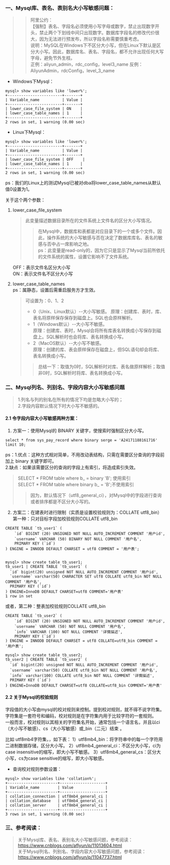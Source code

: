 ### 一、Mysql库、表名、表别名大小写敏感问题：  
> > 阿里公约：  
> 【强制】表名、字段名必须使用小写字母或数字，禁止出现数字开头，禁止两个下划线中间只出现数字。数据库字段名的修改代价很大，因为无法进行预发布，所以字段名称需要慎重考虑。  
> 说明：MySQL在Windows下不区分大小写，但在Linux下默认是区分大小写。因此，数据库名、表名、字段名，都不允许出现任何大写字母，避免节外生枝。  
> 正例：aliyun_admin，rdc_config，level3_name 反例：AliyunAdmin，rdcConfig，level_3_name

- Windows下Mysql：   
```shell
mysql> show variables like 'lower%';
+------------------------+-------+
| Variable_name          | Value |
+------------------------+-------+
| lower_case_file_system | ON    |
| lower_case_table_names | 1     |
+------------------------+-------+
2 rows in set, 1 warning (0.00 sec)
```
- Linux下Mysql：  
```shell
mysql> show variables like 'lower%';
+------------------------+-------+
| Variable_name          | Value |
+------------------------+-------+
| lower_case_file_system | OFF    |
| lower_case_table_names | 1     |
+------------------------+-------+
2 rows in set, 1 warning (0.00 sec)
```
ps：我们的Linux上的测试Mysql已被对dba将lower_case_table_names从默认值0设置为1。  

关于这个两个参数：  
1. lower_case_file_system   
   > 此变量描述数据目录所在的文件系统上文件名的区分大小写情况。  
   >> 在Mysql中，数据库和表都是对应目录下的一个或多个文件。因此，操作系统的大小写敏感与否在决定了数据库库名、表名的敏感与否中占一席影响之地。  
   > ps：此变量是read-only的，因为它只是显示了Mysql当前所依托的文件系统的属性，设置它影响不了文件系统。   
   
   OFF：表示文件名区分大小写  
   ON：表示文件名不区分大小写
2. lower_case_table_names  
   ps：属静态，设置后需重启服务方才生效。  
   > 可设置为：0、1、2  
   > - 0（Unix、Linux默认）--大小写敏感。
   > 原理：创建库、表时，库、表名将原样保存保存到磁盘上。SQL也会原样解析。  
   > - 1（Windows默认）--大小写不敏感。  
   > 原理：创建库、表时，Mysql会将所有库表名转换成小写保存到磁盘上。SQL解析时也会将库、表名转换成小写。  
   > - 2（MacOS默认）--大小写不敏感。  
   > 原理：创建的库、表会原样保存在磁盘上，但SQL语句却会将库、表名转换成小写。  
   >> 总结一下：取值为0时，SQL解析时对库、表名做原样解析；取值非0时，SQL解析时将库、表名转换成小写。  
   
### 二、Mysql列名、列别名、字段内容大小写敏感问题  
> 1.列名与列的别名在所有的情况下均是忽略大小写的；  
> 2.字段内容默认情况下时大小写不敏感的。  

#### 2.1 令字段内容大小写敏感两种方案：  
1. 方案一：使用Mysql的 BINARY 关键字，使搜索时强制区分大小写。  
```shell
select * from sys_pay_record where binary serge = 'A24171188161716' limit 10;
```
ps：1.优点：这种方式相对简单，不用改动表结构，只需在需要区分查询的字段前加上 binary 关键字即可。  
   2.缺点：如果该需要区分的查询的字段上有索引，将造成索引失效。  
   > SELECT * FROM table where b_ = binary 'B'; 使用索引   
   > SELECT * FROM table where binary b_ = 'B';不使用索引
>> 因为，默认情况下（utf8_general_ci），对Mysql中的字段进行查询或者排序都是不区分大小写的。  
   
2. 方案二：在建表时进行限制（实质是设置校验规则为：COLLATE utf8_bin）  
第一种：只对目标字段加校验规则COLLATE utf8_bin
```shell
CREATE TABLE `tb_user1` (
    `id` BIGINT (20) UNSIGNED NOT NULL AUTO_INCREMENT COMMENT '用户id',
    `username` VARCHAR (50) BINARY NOT NULL COMMENT '用户名',
    PRIMARY KEY (`id`)
) ENGINE = INNODB DEFAULT CHARSET = utf8 COMMENT = '用户表';


mysql> show create table tb_user1;
tb_user1 | CREATE TABLE `tb_user1` (
  `id` bigint(20) unsigned NOT NULL AUTO_INCREMENT COMMENT '用户id',
  `username` varchar(50) CHARACTER SET utf8 COLLATE utf8_bin NOT NULL COMMENT '用户名',
  PRIMARY KEY (`id`)
) ENGINE=InnoDB DEFAULT CHARSET=utf8 COMMENT='用户表'
1 row in set
```
或者，第二种：整表加校验规则COLLATE utf8_bin
```shell
CREATE TABLE `tb_user2` (
    `id` BIGINT (20) UNSIGNED NOT NULL AUTO_INCREMENT COMMENT '用户id',
    `username` VARCHAR (50) NOT NULL COMMENT '用户名',
    `info` VARCHAR (100) NOT NULL COMMENT '详情描述',
    PRIMARY KEY (`id`)
) ENGINE = INNODB DEFAULT CHARSET = utf8 COLLATE=utf8_bin COMMENT = '用户表';

mysql> show create table tb_user2;
tb_user2 | CREATE TABLE `tb_user2` (
  `id` bigint(20) unsigned NOT NULL AUTO_INCREMENT COMMENT '用户id',
  `username` varchar(50) COLLATE utf8_bin NOT NULL COMMENT '用户名',
  `info` varchar(100) COLLATE utf8_bin NOT NULL COMMENT '详情描述',
  PRIMARY KEY (`id`)
) ENGINE=InnoDB DEFAULT CHARSET=utf8 COLLATE=utf8_bin COMMENT='用户表'
```

#### 2.2 关于Mysql的校验规则  
字段值的大小写由mysql的校对规则来控制。提到校对规则，就不得不说字符集。  
字符集是一套符号和编码，校对规则是在字符集内用于比较字符的一套规则。  
一般而言，校对规则以其相关的字符集名开始，通常包括一个语言名，并且以ci（大小写不敏感）、cs（大小写敏感）或_bin（二元）结束 。

比如 utf8mb4字符集，，如下表：
1）utf8mb4_bin：将字符串中的每一个字符用二进制数据存储，区分大小写。
2）utf8mb4_general_ci：不区分大小写，ci为case insensitive的缩写，即大小写不敏感。
3）utf8mb4_general_cs：区分大小写，cs为case sensitive的缩写，即大小写敏感。

- 查询校对规则参数设置：  
```shell
mysql> show variables like 'collation%';
+----------------------+--------------------+
| Variable_name        | Value              |
+----------------------+--------------------+
| collation_connection | utf8mb4_general_ci |
| collation_database   | utf8mb4_general_ci |
| collation_server     | utf8mb4_general_ci |
+----------------------+--------------------+
3 rows in set, 1 warning (0.00 sec)
```


### 三、参考阅读：  
> 关于Mysql库、表名、表别名大小写敏感问题，参考阅读：https://www.cnblogs.com/aflyun/p/11013604.html  
> 关于Mysql列名、列别名、字段内容大小写敏感问题，参考阅读：https://www.cnblogs.com/aflyun/p/11047737.html  